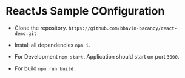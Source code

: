 # ReactJs Sample COnfiguration

* Clone the repository.
 `https://github.com/bhavin-bacancy/react-demo.git`

* Install all dependencies
  `npm i`.

* For Development
  `npm start`.
  Application should start on port `3000`.

* For build
  `npm run build`
